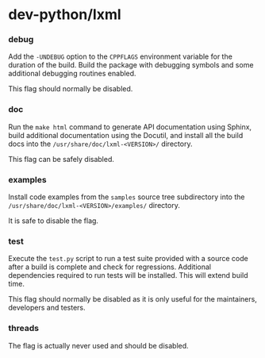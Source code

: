 # dev-python/lxml

### debug
Add the `-UNDEBUG` option to the `CPPFLAGS` environment variable for the duration of the build. Build the package with debugging symbols and some additional debugging routines enabled.

This flag should normally be disabled.

### doc
Run the `make html` command to generate API documentation using Sphinx, build additional documentation using the Docutil, and install all the build docs into the `/usr/share/doc/lxml-<VERSION>/` directory.

This flag can be safely disabled.

### examples
Install code examples from the `samples` source tree subdirectory into the `/usr/share/doc/lxml-<VERSION>/examples/` directory.

It is safe to disable the flag.

### test
Execute the `test.py` script to run a test suite provided with a source code after a build is complete and check for regressions. Additional dependencies required to run tests will be installed. This will extend build time.

This flag should normally be disabled as it is only useful for the maintainers, developers and testers.

### threads
The flag is actually never used and should be disabled.
